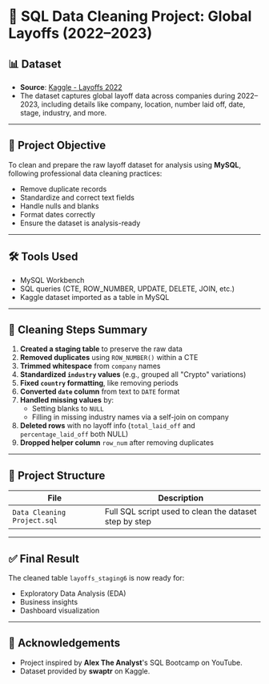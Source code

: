 # 🧹 SQL Data Cleaning Project: Global Layoffs (2022–2023)

## 📊 Dataset
- **Source**: [Kaggle - Layoffs 2022](https://www.kaggle.com/datasets/swaptr/layoffs-2022)
- The dataset captures global layoff data across companies during 2022–2023, including details like company, location, number laid off, date, stage, industry, and more.

---

## 🎯 Project Objective
To clean and prepare the raw layoff dataset for analysis using **MySQL**, following professional data cleaning practices:
- Remove duplicate records
- Standardize and correct text fields
- Handle nulls and blanks
- Format dates correctly
- Ensure the dataset is analysis-ready

---

## 🛠️ Tools Used
- MySQL Workbench
- SQL queries (CTE, ROW_NUMBER, UPDATE, DELETE, JOIN, etc.)
- Kaggle dataset imported as a table in MySQL

---

## 🧼 Cleaning Steps Summary

1. **Created a staging table** to preserve the raw data
2. **Removed duplicates** using `ROW_NUMBER()` within a CTE
3. **Trimmed whitespace** from `company` names
4. **Standardized `industry` values** (e.g., grouped all "Crypto" variations)
5. **Fixed `country` formatting**, like removing periods
6. **Converted `date` column** from text to `DATE` format
7. **Handled missing values** by:
   - Setting blanks to `NULL`
   - Filling in missing industry names via a self-join on company
8. **Deleted rows** with no layoff info (`total_laid_off` and `percentage_laid_off` both NULL)
9. **Dropped helper column** `row_num` after removing duplicates

---

## 📁 Project Structure

| File | Description |
|------|-------------|
| `Data Cleaning Project.sql` | Full SQL script used to clean the dataset step by step |

---

## ✅ Final Result
The cleaned table `layoffs_staging6` is now ready for:
- Exploratory Data Analysis (EDA)
- Business insights
- Dashboard visualization

---

## 🙌 Acknowledgements
- Project inspired by **Alex The Analyst**'s SQL Bootcamp on YouTube.
- Dataset provided by **swaptr** on Kaggle.

